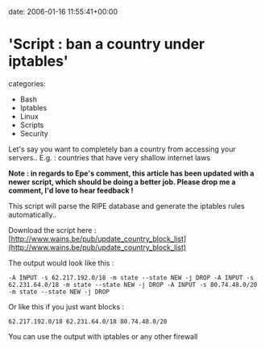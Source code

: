


date: 2006-01-16 11:55:41+00:00


# 'Script : ban a country under iptables'

categories:
- Bash
- Iptables
- Linux
- Scripts
- Security


Let's say you want to completely ban a country from accessing your servers..
E.g. : countries that have very shallow internet laws

**Note : in regards to Epe's comment, this article has been updated with a newer script, which should be doing a better job. Please drop me a comment, I'd love to hear feedback !**

This script will parse the RIPE database and generate the iptables rules automatically..

<!-- more -->

Download the script here : [http://www.wains.be/pub/update_country_block_list](http://www.wains.be/pub/update_country_block_list)

The output would look like this :

`-A INPUT -s 62.217.192.0/18 -m state --state NEW -j DROP
-A INPUT -s 62.231.64.0/18 -m state --state NEW -j DROP
-A INPUT -s 80.74.48.0/20 -m state --state NEW -j DROP`

Or like this if you just want blocks :

`62.217.192.0/18
62.231.64.0/18
80.74.48.0/20`

You can use the output with iptables or any other firewall
